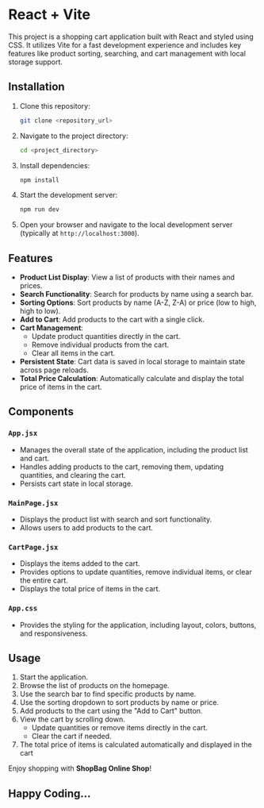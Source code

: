 # React + Vite


This project is a shopping cart application built with React and styled using CSS. It utilizes Vite for a fast development experience and includes key features like product sorting, searching, and cart management with local storage support.

## Installation

1. Clone this repository:
   ```bash
   git clone <repository_url>
   ```
2. Navigate to the project directory:
   ```bash
   cd <project_directory>
   ```
3. Install dependencies:
   ```bash
   npm install
   ```
4. Start the development server:
   ```bash
   npm run dev
   ```
5. Open your browser and navigate to the local development server (typically at `http://localhost:3000`).

## Features
- **Product List Display**: View a list of products with their names and prices.
- **Search Functionality**: Search for products by name using a search bar.
- **Sorting Options**: Sort products by name (A-Z, Z-A) or price (low to high, high to low).
- **Add to Cart**: Add products to the cart with a single click.
- **Cart Management**:
  - Update product quantities directly in the cart.
  - Remove individual products from the cart.
  - Clear all items in the cart.
- **Persistent State**: Cart data is saved in local storage to maintain state across page reloads.
- **Total Price Calculation**: Automatically calculate and display the total price of items in the cart.

## Components

### `App.jsx`
- Manages the overall state of the application, including the product list and cart.
- Handles adding products to the cart, removing them, updating quantities, and clearing the cart.
- Persists cart state in local storage.

### `MainPage.jsx`
- Displays the product list with search and sort functionality.
- Allows users to add products to the cart.

### `CartPage.jsx`
- Displays the items added to the cart.
- Provides options to update quantities, remove individual items, or clear the entire cart.
- Displays the total price of items in the cart.

### `App.css`
- Provides the styling for the application, including layout, colors, buttons, and responsiveness.

## Usage
1. Start the application.
2. Browse the list of products on the homepage.
3. Use the search bar to find specific products by name.
4. Use the sorting dropdown to sort products by name or price.
5. Add products to the cart using the "Add to Cart" button.
6. View the cart by scrolling down.
   - Update quantities or remove items directly in the cart.
   - Clear the cart if needed.
7. The total price of items is calculated automatically and displayed in the cart

Enjoy shopping with **ShopBag Online Shop**!

## Happy Coding...